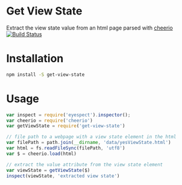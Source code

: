 # Get View State
Extract the view state value from an html page parsed with [cheerio](https://github.com/MatthewMueller/cheerio)
[![Build Status](https://travis-ci.org/nisaacson/get-view-state.png)](https://travis-ci.org/nisaacson/get-view-state)
# Installation

```bash
npm install -S get-view-state
```

# Usage

```js
var inspect = require('eyespect').inspector();
var cheerio = require('cheerio')
var getViewState = require('get-view-state')

// file path to a webpage with a view state element in the html
var filePath = path.join(__dirname, 'data/yesViewState.html') 
var html = fs.readFileSync(filePath, 'utf8')
var $ = cheerio.load(html)

// extract the value attribute from the view state element
var viewState = getViewState($)
inspect(viewState, 'extracted view state')
```
